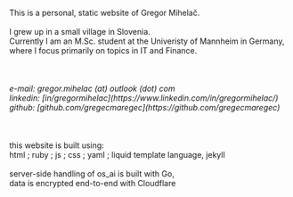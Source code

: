<br>
This is a personal, static website of Gregor Mihelač.<br>
<br>
I grew up in a small village in Slovenia.<br>
Currently I am an M.Sc. student at the Univeristy of Mannheim in Germany,<br>
where I focus primarily on topics in IT and Finance.<br>
<br>
<br>
<br>
<i>e-mail: gregor.mihelac (at) outlook (dot) com
<br>
linkedin: [in/gregormihelac](https://www.linkedin.com/in/gregormihelac/)
<br>
github: [github.com/gregecmaregec](https://github.com/gregecmaregec)</i>
<br>
<br>
<br>
<br>
this website is built using:<br>
html ; ruby ; js ; css ; yaml ; liquid template language, jekyll
<br>
<br>
server-side handling of os_ai is built with Go,<br>
data is encrypted end-to-end with Cloudflare
